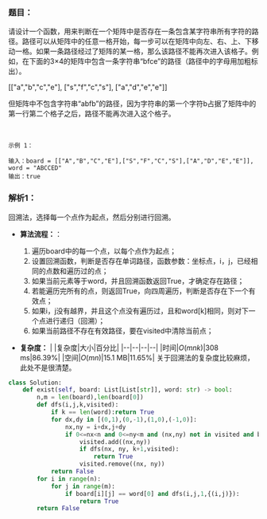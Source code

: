 ### 题目：
请设计一个函数，用来判断在一个矩阵中是否存在一条包含某字符串所有字符的路径。路径可以从矩阵中的任意一格开始，每一步可以在矩阵中向左、右、上、下移动一格。如果一条路径经过了矩阵的某一格，那么该路径不能再次进入该格子。例如，在下面的3×4的矩阵中包含一条字符串“bfce”的路径（路径中的字母用加粗标出）。

[["a","b","c","e"],
["s","f","c","s"],
["a","d","e","e"]]

但矩阵中不包含字符串“abfb”的路径，因为字符串的第一个字符b占据了矩阵中的第一行第二个格子之后，路径不能再次进入这个格子。

 
```
示例 1：

输入：board = [["A","B","C","E"],["S","F","C","S"],["A","D","E","E"]], word = "ABCCED"
输出：true
```

### 解析1：
回溯法，选择每一个点作为起点，然后分别进行回溯。

* **算法流程：**：
  1. 遍历board中的每一个点，以每个点作为起点；
  2. 设置回溯函数，判断是否存在单词路径，函数参数：坐标点，i，j，已经相同的点数和遍历过的点；
  3. 如果当前元素等于word，并且回溯函数返回True，才确定存在路径；
  4. 若能遍历完所有的点，则返回True，向四周遍历，判断是否存在下一个有效点；
  5. 如果i，j没有越界，并且这个点没有遍历过，且和word[k]相同，则对下一个点进行递归（回溯）；
  6. 如果当前路径不存在有效路径，要在visited中清除当前点；

* **复杂度：**
|  |复杂度|大小|百分比|
|--|--|--|--|
|时间|$O(mnk)$|308 ms|86.39%|
|空间|$O(mn)$|15.1 MB|11.65%|
关于回溯法的复杂度比较麻烦，此处不是很清楚。

```python
class Solution:
    def exist(self, board: List[List[str]], word: str) -> bool:
        n,m = len(board),len(board[0])
        def dfs(i,j,k,visited):
            if k == len(word):return True
            for dx,dy in [(0,1),(0,-1),(1,0),(-1,0)]:
                nx,ny = i+dx,j+dy
                if 0<=nx<n and 0<=ny<m and (nx,ny) not in visited and board[nx][ny] == word[k]:
                    visited.add((nx,ny))
                    if dfs(nx, ny, k+1,visited):
                        return True
                    visited.remove((nx, ny))
            return False
        for i in range(n):
            for j in range(m):
                if board[i][j] == word[0] and dfs(i,j,1,{(i,j)}):
                    return True
        return False
```